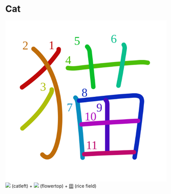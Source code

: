 # Cat
![732b](../kanji-colorize/732b.svg)
[![](http://www.kanjidamage.com/assets/radsmall/cat-87560fe3c5ccdf4ce4fa603e0ea0ce299a8c8c5bf5851a4a53e8cf74cf652296.jpg)](http://www.kanjidamage.com/kanji/1453-cat-%E7%8C%AB) (catleft) + [![](http://www.kanjidamage.com/assets/radsmall/flower-303d55c2aa8534ab3d1d8290588d7c1462971c974af29d9210696326646feb14.jpg)](http://www.kanjidamage.com/kanji/65-flower-%E8%8A%B1) (flowertop) + [田](田.md) (rice field) 